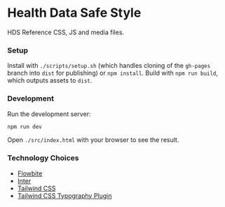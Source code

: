 # Health Data Safe Style

HDS Reference CSS, JS and media files.

### Setup

Install with `./scripts/setup.sh` (which handles cloning of the `gh-pages` branch into `dist` for publishing) or `npm install`.
Build with `npm run build`, which outputs assets to `dist`.

### Development

Run the development server:

```bash
npm run dev
```

Open `./src/index.html` with your browser to see the result.

### Technology Choices

- [Flowbite](https://flowbite.com/)
- [Inter](https://fonts.google.com/specimen/Inter)
- [Tailwind CSS](https://tailwindcss.com/)
- [Tailwind CSS Typography Plugin](https://github.com/tailwindlabs/tailwindcss-typography)
